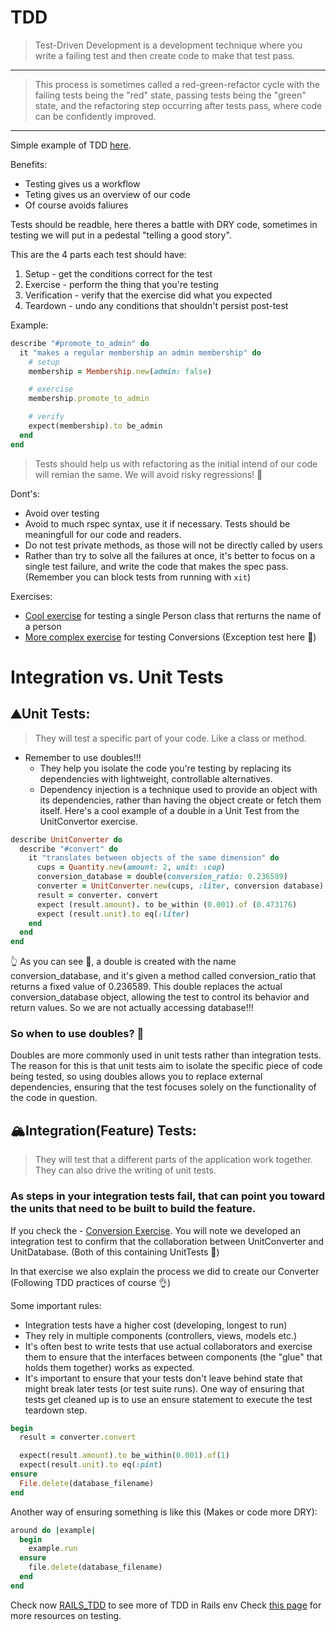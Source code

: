 # TDD

> Test-Driven Development is a development technique where you write a failing test and then create code to make that test pass. 
--- 
> This process is sometimes called a red-green-refactor cycle with the failing tests being the "red" state, passing tests being the "green" state, and the refactoring step occurring after tests pass, where code can be confidently improved.
---

Simple example of TDD [here](https://github.com/daniel-enqz/ruby-corners-100/blob/master/TDD/lib/example-1.rb).

Benefits:
- Testing gives us a workflow
- Teting gives us an overview of our code
- Of course avoids faliures

Tests should be readble, here theres a battle with DRY code, sometimes in testing we will put in a pedestal "telling a good story".

This are the 4 parts each test should have:

1. Setup - get the conditions correct for the test
2. Exercise - perform the thing that you're testing
3. Verification - verify that the exercise did what you expected
4. Teardown - undo any conditions that shouldn't persist post-test

Example: 

```ruby
describe "#promote_to_admin" do
  it "makes a regular membership an admin membership" do
    # setup
    membership = Membership.new(admin: false)

    # exercise
    membership.promote_to_admin

    # verify
    expect(membership).to be_admin
  end
end
```

> Tests should help us with refactoring as the initial intend of our code will remian the same. We will avoid risky regressions! 💪

Dont's:
- Avoid over testing
- Avoid to much rspec syntax, use it if necessary. Tests should be meaningfull for our code and readers.
- Do not test private methods, as those will not be directly called by users
- Rather than try to solve all the failures at once, it's better to focus on a single test failure, and write the code that makes the spec pass. (Remember you can block tests from running with `xit`)

Exercises:
- [Cool exercise](https://github.com/daniel-enqz/ruby-corners-100/blob/master/TDD/lib/ex-1.rb) for testing a single Person class that rerturns the name of a person
- [More complex exercise](https://github.com/daniel-enqz/ruby-corners-100/blob/master/TDD/lib/ex-2.rb) for testing Conversions (Exception test here 👀)

# Integration vs. Unit Tests
## ⛰️Unit Tests:
> They will test a specific part of your code. Like a class or method.

- Remember to use doubles!!!
  - They help you isolate the code you're testing by replacing its dependencies with lightweight, controllable alternatives. 
  - Dependency injection is a technique used to provide an object with its dependencies, rather than having the object create or fetch them itself.
Here's a cool example of a double in a Unit Test from the UnitConvertor exercise.
```ruby
describe UnitConverter do 
  describe "#convert" do
    it "translates between objects of the same dimension" do
      cups = Quantity.new(amount: 2, unit: :cup)
      conversion_database = double(conversion_ratio: 0.236589)
      converter = UnitConverter.new(cups, :liter, conversion database)
      result = converter. convert
      expect (result.amount). to be_within (0.001).of (0.473176)
      expect (result.unit).to eq(:liter)
    end 
  end
end
```

👆 As you can see 👀, a double is created with the name conversion_database, and it's given a method called conversion_ratio that returns a fixed value of 0.236589. This double replaces the actual conversion_database object, allowing the test to control its behavior and return values. So we are not actually accessing database!!!

### So when to use doubles? 🤔
Doubles are more commonly used in unit tests rather than integration tests. The reason for this is that unit tests aim to isolate the specific piece of code being tested, so using doubles allows you to replace external dependencies, ensuring that the test focuses solely on the functionality of the code in question.

## 🏔️Integration(Feature) Tests:
> They will test that a different parts of the application work together. They can also drive the writing of unit tests.

### As steps in your integration tests fail, that can point you toward the units that need to be built to build the feature. 
If you check the - [Conversion Exercise](https://github.com/daniel-enqz/ruby-corners-100/blob/master/TDD/lib/ex-2.rb). You will note we developed an integration test to confirm that the collaboration between UnitConverter and UnitDatabase. (Both of this containing UnitTests 👀)

In that exercise we also explain the process we did to create our Converter (Following TDD practices of course 👌)

Some important rules:
- Integration tests have a higher cost (developing, longest to run)
- They rely in multiple components (controllers, views, models etc.)
- It's often best to write tests that use actual collaborators and exercise them to ensure that the interfaces between components (the "glue" that holds them together) works as expected.
- It's important to ensure that your tests don't leave behind state that might break later tests (or test suite runs).
One way of ensuring that tests get cleaned up is to use an ensure statement to execute the test teardown step.

```ruby
begin
  result = converter.convert

  expect(result.amount).to be_within(0.001).of(1)
  expect(result.unit).to eq(:pint)
ensure
  File.delete(database_filename)
end
```

Another way of ensuring something is like this (Makes or code more DRY):

```ruby
around do |example|
  begin
    example.run
  ensure
    file.delete(database_filename)
  end
end
```
Check now [RAILS_TDD]() to see more of TDD in Rails env
Check [this page](https://thoughtbot.com/upcase/videos/going-further-with-tdd) for more resources on testing.












